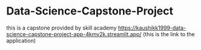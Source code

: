# Data-Science-Capstone-Project
this is a capstone provided by skill academy 
https://kaushikk1999-data-science-capstone-project-app-4kmv2k.streamlit.app/
(this is the link to the application)
